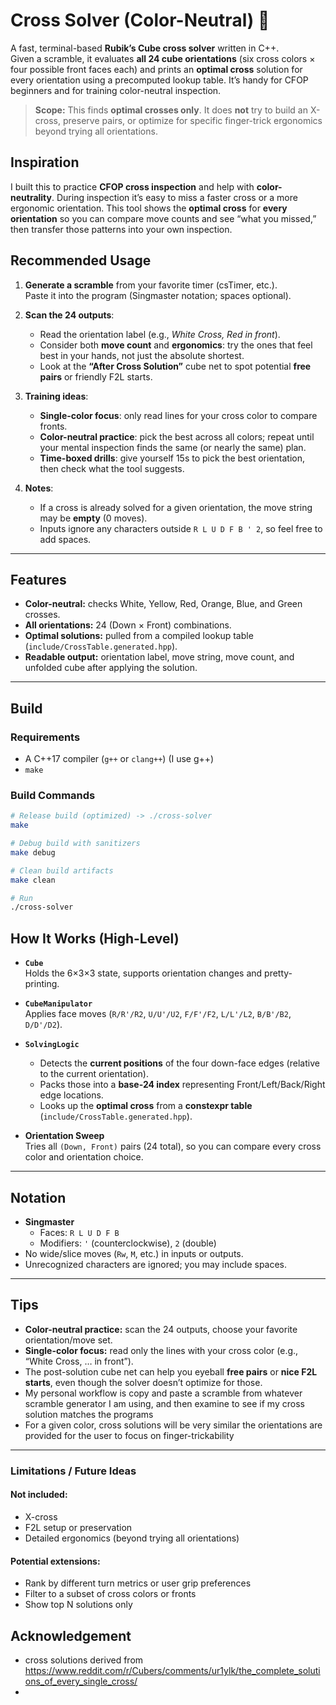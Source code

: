 # Cross Solver (Color-Neutral) 🧩

A fast, terminal-based **Rubik’s Cube cross solver** written in C++.  
Given a scramble, it evaluates **all 24 cube orientations** (six cross colors × four possible front faces each) and prints an **optimal cross** solution for every orientation using a precomputed lookup table. It’s handy for CFOP beginners and for training color-neutral inspection.

> **Scope:** This finds **optimal crosses only**. It does **not** try to build an X-cross, preserve pairs, or optimize for specific finger-trick ergonomics beyond trying all orientations.

## Inspiration

I built this to practice **CFOP cross inspection** and help with **color-neutrality**. During inspection it’s easy to miss a faster cross or a more ergonomic orientation. This tool shows the **optimal cross** for **every orientation** so you can compare move counts and see “what you missed,” then transfer those patterns into your own inspection.

## Recommended Usage

1. **Generate a scramble** from your favorite timer (csTimer, etc.).  
   Paste it into the program (Singmaster notation; spaces optional).

2. **Scan the 24 outputs**:
   - Read the orientation label (e.g., *White Cross, Red in front*).
   - Consider both **move count** and **ergonomics**: try the ones that feel best in your hands, not just the absolute shortest.
   - Look at the **“After Cross Solution”** cube net to spot potential **free pairs** or friendly F2L starts.

3. **Training ideas**:
   - **Single-color focus**: only read lines for your cross color to compare fronts.
   - **Color-neutral practice**: pick the best across all colors; repeat until your mental inspection finds the same (or nearly the same) plan.
   - **Time-boxed drills**: give yourself 15s to pick the best orientation, then check what the tool suggests.

4. **Notes**:
   - If a cross is already solved for a given orientation, the move string may be **empty** (0 moves).
   - Inputs ignore any characters outside `R L U D F B ' 2`, so feel free to add spaces.
---

## Features

- **Color-neutral:** checks White, Yellow, Red, Orange, Blue, and Green crosses.
- **All orientations:** 24 (Down × Front) combinations.
- **Optimal solutions:** pulled from a compiled lookup table (`include/CrossTable.generated.hpp`).
- **Readable output:** orientation label, move string, move count, and unfolded cube after applying the solution.
---

## Build

### Requirements

- A C++17 compiler (`g++` or `clang++`) (I use g++)
- `make`

### Build Commands

```bash
# Release build (optimized) -> ./cross-solver
make

# Debug build with sanitizers
make debug

# Clean build artifacts
make clean

# Run
./cross-solver

```
## How It Works (High-Level)

- **`Cube`**  
  Holds the 6×3×3 state, supports orientation changes and pretty-printing.

- **`CubeManipulator`**  
  Applies face moves (`R/R'/R2`, `U/U'/U2`, `F/F'/F2`, `L/L'/L2`, `B/B'/B2`, `D/D'/D2`).

- **`SolvingLogic`**  
  - Detects the **current positions** of the four down-face edges (relative to the current orientation).
  - Packs those into a **base-24 index** representing Front/Left/Back/Right edge locations.
  - Looks up the **optimal cross** from a **constexpr table** (`include/CrossTable.generated.hpp`).

- **Orientation Sweep**  
  Tries all `(Down, Front)` pairs (24 total), so you can compare every cross color and orientation choice.
---

## Notation

- **Singmaster**
  - Faces: `R L U D F B`
  - Modifiers: `'` (counterclockwise), `2` (double)
- No wide/slice moves (`Rw`, `M`, etc.) in inputs or outputs.
- Unrecognized characters are ignored; you may include spaces.
---
## Tips

- **Color-neutral practice:** scan the 24 outputs, choose your favorite orientation/move set.
- **Single-color focus:** read only the lines with your cross color (e.g., “White Cross, … in front”).
- The post-solution cube net can help you eyeball **free pairs** or **nice F2L starts**, even though the solver doesn’t optimize for those.
- My personal workflow is copy and paste a scramble from whatever scramble generator I am using, and then examine to see if my cross solution matches the programs
- For a given color, cross solutions will be very similar the orientations are provided for the user to focus on finger-trickability 
---

### Limitations / Future Ideas

#### Not included:
- X-cross
- F2L setup or preservation
- Detailed ergonomics (beyond trying all orientations)

#### Potential extensions:
- Rank by different turn metrics or user grip preferences
- Filter to a subset of cross colors or fronts
- Show top N solutions only

## Acknowledgement
- cross solutions derived from https://www.reddit.com/r/Cubers/comments/ur1ylk/the_complete_solutions_of_every_single_cross/
- 
